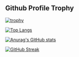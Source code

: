 ## Github Profile Trophy

<!-- [![Top Langs](https://github-readme-stats.vercel.app/api/top-langs/?username=Michael-Murage&show_icons=true&theme=transparent&count_private=true&langs_count=9&layout=compact)](https://github.com/anuraghazra/github-readme-stats) -->

[![trophy](https://github-profile-trophy.vercel.app/?username=Michael-Maina-M&theme=gruvbox)](https://github.com/ryo-ma/github-profile-trophy)


[![Top Langs](https://github-stats-drab.vercel.app/api/top-langs/?username=Michael-Maina-M&show_icons=true&theme=transparent&count_private=true&langs_count=10&layout=compact)](https://github.com/anuraghazra/github-readme-stats)


[![Anurag's GitHub stats](https://github-readme-stats.vercel.app/api?username=Michael-Maina-M&show_icons=true&theme=transparent&count_private=true)](https://github.com/anuraghazra/github-readme-stats)



[![GitHub Streak](https://streak-stats.demolab.com/?user=Michael-Maina-M&theme=dark)](https://git.io/streak-stats)
